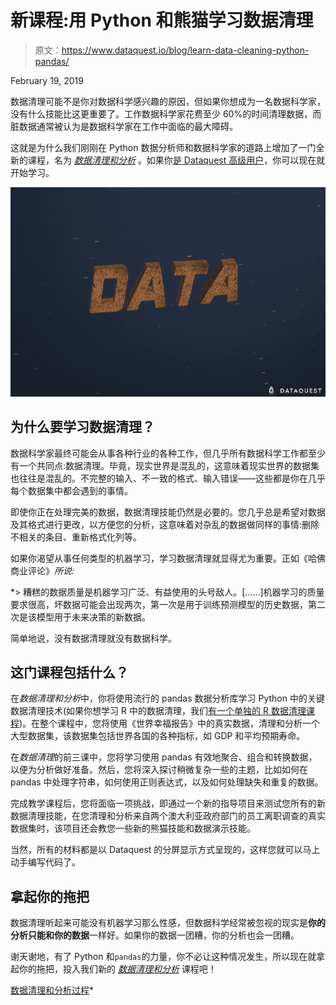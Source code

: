 # 新课程:用 Python 和熊猫学习数据清理

> 原文：<https://www.dataquest.io/blog/learn-data-cleaning-python-pandas/>

February 19, 2019

数据清理可能不是你对数据科学感兴趣的原因，但如果你想成为一名数据科学家，没有什么技能比这更重要了。工作数据科学家花费至少 60%的时间清理数据，而脏数据通常被认为是数据科学家在工作中面临的最大障碍。

这就是为什么我们刚刚在 Python 数据分析师和数据科学家的道路上增加了一门全新的课程，名为 [*数据清理和分析*](https://www.dataquest.io/course/python-datacleaning) 。如果你[是 Dataquest 高级用户](https://www.dataquest.io/subscribe/)，你可以现在就开始学习。

![data science via clean data](img/3abcf3c3370dff2fd71217f0e4342e55.png "Data science starts with clean data")

## 为什么要学习数据清理？

数据科学家最终可能会从事各种行业的各种工作，但几乎所有数据科学工作都至少有一个共同点:数据清理。毕竟，现实世界是混乱的，这意味着现实世界的数据集也往往是混乱的。不完整的输入、不一致的格式、输入错误——这些都是你在几乎每个数据集中都会遇到的事情。

即使你正在处理完美的数据，数据清理技能仍然是必要的。您几乎总是希望对数据及其格式进行更改，以方便您的分析，这意味着对杂乱的数据做同样的事情:删除不相关的条目、重新格式化列等。

如果你渴望从事任何类型的机器学习，学习数据清理就显得尤为重要。正如《哈佛商业评论》[](https://hbr.org/2018/04/if-your-data-is-bad-your-machine-learning-tools-are-useless)*所说:*

 *> 糟糕的数据质量是机器学习广泛、有益使用的头号敌人。[……]机器学习的质量要求很高，坏数据可能会出现两次，第一次是用于训练预测模型的历史数据，第二次是该模型用于未来决策的新数据。

简单地说，没有数据清理就没有数据科学。

## 这门课程包括什么？

在*数据清理和分析*中，你将使用流行的 pandas 数据分析库学习 Python 中的关键数据清理技术(如果你想学习 R 中的数据清理，我们[有一个单独的 R 数据清理课程](https://www.dataquest.io/course/r-data-cleaning/))。在整个课程中，您将使用《世界幸福报告》中的真实数据，清理和分析一个大型数据集，该数据集包括世界各国的各种指标，如 GDP 和平均预期寿命。

在*数据清理*的前三课中，您将学习使用 pandas 有效地聚合、组合和转换数据，以便为分析做好准备。然后，您将深入探讨稍微复杂一些的主题，比如如何在 pandas 中处理字符串，如何使用正则表达式，以及如何处理缺失和重复的数据。

完成教学课程后，您将面临一项挑战，即通过一个新的指导项目来测试您所有的新数据清理技能，在您清理和分析来自两个澳大利亚政府部门的员工离职调查的真实数据集时，该项目还会教您一些新的熊猫技能和数据演示技能。

当然，所有的材料都是以 Dataquest 的分屏显示方式呈现的，这样您就可以马上动手编写代码了。

## 拿起你的拖把

数据清理听起来可能没有机器学习那么性感，但数据科学经常被忽视的现实是**你的分析只能和你的数据**一样好。如果你的数据一团糟，你的分析也会一团糟。

谢天谢地，有了 Python 和`pandas`的力量，你不必让这种情况发生，所以现在就拿起你的拖把，投入我们新的 [*数据清理和分析*](https://www.dataquest.io/course/python-datacleaning) 课程吧！

[数据清理和分析过程](https://www.dataquest.io/course/python-datacleaning)*